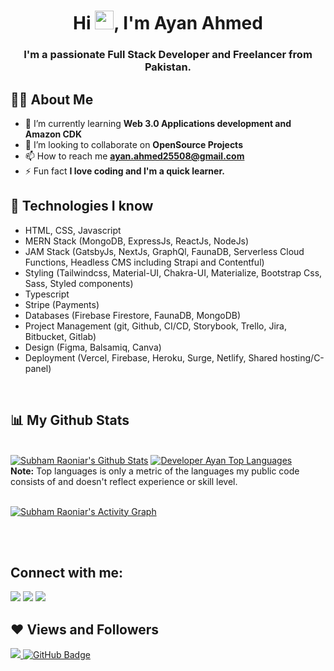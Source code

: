 

<h1 align="center">Hi <img src="https://raw.githubusercontent.com/MartinHeinz/MartinHeinz/master/wave.gif" width="30px">, I'm Ayan Ahmed</h1>
<h3 align="center">I'm a passionate Full Stack Developer and Freelancer from Pakistan.</h3>


## 🙋‍♂️ About Me
<!-- <div>Icons made by <a href="https://www.freepik.com" title="Freepik">Freepik</a> from <a href="https://www.flaticon.com/" title="Flaticon">www.flaticon.com</a></div> -->
<!-- - 🔭 I’m currently working on **<img src="./react.png"/>** -->

- 🌱 I’m currently learning **Web 3.0 Applications development and Amazon CDK**
- 👯 I’m looking to collaborate on **OpenSource Projects**
- 📫 How to reach me **ayan.ahmed25508@gmail.com**
- ⚡ Fun fact **I love coding and I'm a quick learner.**

## 🚀 Technologies I know

- HTML, CSS, Javascript
- MERN Stack (MongoDB, ExpressJs, ReactJs, NodeJs)
- JAM Stack (GatsbyJs, NextJs, GraphQl, FaunaDB, Serverless Cloud Functions, Headless CMS including Strapi and Contentful)
- Styling (Tailwindcss, Material-UI, Chakra-UI, Materialize, Bootstrap Css, Sass, Styled components)
- Typescript
- Stripe (Payments)
- Databases (Firebase Firestore, FaunaDB, MongoDB)
- Project Management (git, Github, CI/CD, Storybook, Trello, Jira, Bitbucket, Gitlab)
- Design (Figma, Balsamiq, Canva)
- Deployment (Vercel, Firebase, Heroku, Surge, Netlify, Shared hosting/C-panel)
<br/>

## 📊 My Github Stats

  <br/>
    <a href="https://github.com/Ayanali786/github-readme-stats"><img alt="Subham Raoniar's Github Stats" src="https://github-readme-stats.vercel.app/api?username=Ayanali786&show_icons=true&count_private=true&theme=react&hide_border=true&bg_color=0D1117" /></a>
  <a href="https://github.com/Ayanali786/github-readme-stats"><img alt="Developer Ayan Top Languages" src="https://github-readme-stats.vercel.app/api/top-langs/?username=Ayanali786&langs_count=8&count_private=true&layout=compact&theme=react&hide_border=true&bg_color=0D1117" /></a>
  <br/>
  <b>Note:</b> Top languages is only a metric of the languages my public code consists of and doesn't reflect experience or skill level.


<br/>
<br/>

<a href="https://github.com/Ayanali786/github-readme-activity-graph"><img alt="Subham Raoniar's Activity Graph" src="https://activity-graph.herokuapp.com/graph?username=Ayanali786&bg_color=0D1117&color=5BCDEC&line=5BCDEC&point=FFFFFF&hide_border=true" /></a>

<br/>
<br/>

## Connect with me:
<p align="left">

<a href = "https://www.linkedin.com/in/ayan-ahmed-724b53226/"><img src="https://img.icons8.com/fluent/48/000000/linkedin.png"/></a>
<a href = "https://www.instagram.com/ayan_aley/"><img src="https://img.icons8.com/fluent/48/000000/instagram-new.png"/></a>
<a href = "https://www.facebook.com/ayan.ail.98"><img src="https://img.icons8.com/color/48/000000/facebook.png"/></a>

</p>

## ❤ Views and Followers
<a href="https://github.com/Meghna-DAS/github-profile-views-counter">
    <img src="https://komarev.com/ghpvc/?username=Ayanali786">
</a>
<a href="https://github.com/developer-junaid?tab=followers"><img src="https://img.shields.io/github/followers/Ayanali786?label=Followers&style=social" alt="GitHub Badge"></a>
